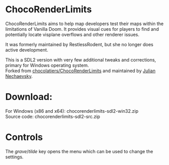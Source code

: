# ChocoRenderLimits

ChocoRenderLimits aims to help map developers test their maps within the
limitations of Vanilla Doom. It provides visual cues for players to find and
potentially locate visplane overflows and other renderer issues.

It was formerly maintained by RestlessRodent, but she no longer does active
development.

This is a SDL2 version with very few additional tweaks and corrections, primary 
for Windows operating system.<br />
Forked from [chocolatiers/ChocoRenderLimits](https://github.com/chocolatiers/ChocoRenderLimits) and maintained by [Julian Nechaevsky](http://jnechaevsky.sf.net/).

# Download:

For Windows (x86 and x64): chocorenderlimits-sdl2-win32.zip<br />
Source code: chocorenderlimits-sdl2-src.zip

# Controls

The _grave_/_tilde_ key opens the menu which can be used to change the
settings.

